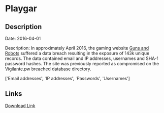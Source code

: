 # Playgar

## Description

Date: 2016-04-01

Description:
In approximately April 2016, the gaming website <a href="https://www.play-gar.com/" target="_blank" rel="noopener">Guns and Robots</a> suffered a data breach resulting in the exposure of 143k unique records. The data contained email and IP addresses, usernames and SHA-1 password hashes. The site was previously reported as compromised on the <a href="https://vigilante.pw/" target="_blank" rel="noopener">Vigilante.pw</a> breached database directory.


['Email addresses', 'IP addresses', 'Passwords', 'Usernames']

## Links

[Download Link](https://link-to.net/1229997/186.49863071231354/dynamic/?r=cGxheS1nYXIuY29t)